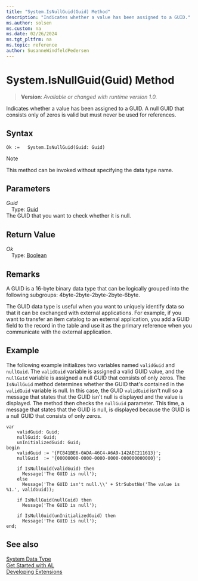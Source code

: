 ```yaml
---
title: "System.IsNullGuid(Guid) Method"
description: "Indicates whether a value has been assigned to a GUID."
ms.author: solsen
ms.custom: na
ms.date: 02/26/2024
ms.tgt_pltfrm: na
ms.topic: reference
author: SusanneWindfeldPedersen
---
```

[//]: # (START>DO_NOT_EDIT)
[//]: # (IMPORTANT:Do not edit any of the content between here and the END>DO_NOT_EDIT.)
[//]: # (Any modifications should be made in the .xml files in the ModernDev repo.)
# System.IsNullGuid(Guid) Method
> **Version**: _Available or changed with runtime version 1.0._

Indicates whether a value has been assigned to a GUID. A null GUID that consists only of zeros is valid but must never be used for references.


## Syntax
```AL
Ok :=   System.IsNullGuid(Guid: Guid)
```
> [!NOTE]
> This method can be invoked without specifying the data type name.
## Parameters
*Guid*  
&emsp;Type: [Guid](../guid/guid-data-type.md)  
The GUID that you want to check whether it is null.  


## Return Value
*Ok*  
&emsp;Type: [Boolean](../boolean/boolean-data-type.md)  



[//]: # (IMPORTANT: END>DO_NOT_EDIT)

## Remarks

A GUID is a 16-byte binary data type that can be logically grouped into the following subgroups: 4byte-2byte-2byte-2byte-6byte.  
  
The GUID data type is useful when you want to uniquely identify data so that it can be exchanged with external applications. For example, if you want to transfer an item catalog to an external application, you add a GUID field to the record in the table and use it as the primary reference when you communicate with the external application. 

## Example

The following example initializes two variables named `validGuid` and `nullGuid`. The `validGuid` variable is assigned a valid GUID value, and the `nullGuid` variable is assigned a null GUID that consists of only zeros. The `IsNullGuid` method determines whether the GUID that's contained in the `validGuid` variable is null. In this case, the GUID `validGuid` isn't null so a message that states that the GUID isn't null is displayed and the value is displayed. The method then checks the `nullGuid` parameter. This time, a message that states that the GUID is null, is displayed because the GUID is a null GUID that consists of only zeros. 
 
```al
var
    validGuid: Guid;
    nullGuid: Guid;
    unInitializedGuid: Guid;
begin
    validGuid := '{FC841BE6-0ADA-46C4-A6A9-142AEC211613}';  
    nullGuid  := '{00000000-0000-0000-0000-000000000000}';        

    if IsNullGuid(validGuid) then  
      Message('The GUID is null');  
    else   
      Message('The GUID isn't null.\\' + StrSubstNo('The value is %1.', validGuid));  

    if IsNullGuid(nullGuid) then  
      Message('The GUID is null');  

    if IsNullGuid(unInitializedGuid) then  
      Message('The GUID is null');  
end;
```  

## See also

[System Data Type](system-data-type.md)  
[Get Started with AL](../../devenv-get-started.md)  
[Developing Extensions](../../devenv-dev-overview.md)